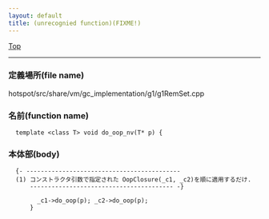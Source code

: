 ```yaml
---
layout: default
title: (unrecognied function)(FIXME!)
---
```

[Top](../index.html)

--- 
### 定義場所(file name)
hotspot/src/share/vm/gc_implementation/g1/g1RemSet.cpp

### 名前(function name)
```
  template <class T> void do_oop_nv(T* p) {
```

### 本体部(body)
```
  {- -------------------------------------------
  (1) コンストラクタ引数で指定された OopClosure(_c1, _c2)を順に適用するだけ.
      ---------------------------------------- -}

	    _c1->do_oop(p); _c2->do_oop(p);
	  }
	
```


